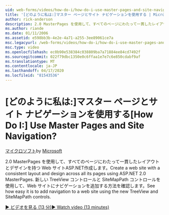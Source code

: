```yaml
---
uid: web-forms/videos/how-do-i/how-do-i-use-master-pages-and-site-navigation
title: '[どのように私は:]マスター ページとサイト ナビゲーションを使用する | Microsoft Docs'
author: rick-anderson
description: 2.0 MasterPages を使用して、すべてのページにわたって一貫したレイアウトとデザインを持つ Web サイトASP.NET作成します。 ナビゲーションを Web サイトに追加するのがいかに簡単かを確認してください。
ms.author: riande
ms.date: 01/11/2006
ms.assetid: e598bb3b-4e2e-4a71-a255-3ee89061ce7a
msc.legacyurl: /web-forms/videos/how-do-i/how-do-i-use-master-pages-and-site-navigation
msc.type: video
ms.openlocfilehash: ec0b90e538384c038809ba7a71884ee84cd7492f
ms.sourcegitcommit: 022f79dbc1350e0c6ffaa1e7e7c6e850cdabf9af
ms.translationtype: MT
ms.contentlocale: ja-JP
ms.lasthandoff: 04/17/2020
ms.locfileid: "81543536"
---
```

# <a name="how-do-i-use-master-pages-and-site-navigation"></a><span data-ttu-id="d3e7c-105">[どのように私は:]マスター ページとサイト ナビゲーションを使用する</span><span class="sxs-lookup"><span data-stu-id="d3e7c-105">[How Do I:] Use Master Pages and Site Navigation?</span></span>

<span data-ttu-id="d3e7c-106">[マイクロソフト](https://github.com/microsoft)</span><span class="sxs-lookup"><span data-stu-id="d3e7c-106">by [Microsoft](https://github.com/microsoft)</span></span>

<span data-ttu-id="d3e7c-107">2.0 MasterPages を使用して、すべてのページにわたって一貫したレイアウトとデザインを持つ Web サイトASP.NET作成します。</span><span class="sxs-lookup"><span data-stu-id="d3e7c-107">Create a web site with a consistent layout and design across all its pages using ASP.NET 2.0 MasterPages.</span></span> <span data-ttu-id="d3e7c-108">新しい TreeView コントロールと SiteMapPath コントロールを使用して、Web サイトにナビゲーションを追加する方法を確認します。</span><span class="sxs-lookup"><span data-stu-id="d3e7c-108">See how easy it is to add navigation to a web site using the new TreeView and SiteMapPath controls.</span></span>

[<span data-ttu-id="d3e7c-109">&#9654; ビデオを見る (13 分)</span><span class="sxs-lookup"><span data-stu-id="d3e7c-109">&#9654; Watch video (13 minutes)</span></span>](https://channel9.msdn.com/Blogs/ASP-NET-Site-Videos/how-do-i-use-master-pages-and-site-navigation)
